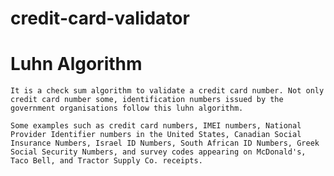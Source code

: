 # credit-card-validator

# Luhn Algorithm
    It is a check sum algorithm to validate a credit card number. Not only credit card number some, identification numbers issued by the government organisations follow this luhn algorithm.
    
    Some examples such as credit card numbers, IMEI numbers, National Provider Identifier numbers in the United States, Canadian Social Insurance Numbers, Israel ID Numbers, South African ID Numbers, Greek Social Security Numbers, and survey codes appearing on McDonald's, Taco Bell, and Tractor Supply Co. receipts. 
    
    
